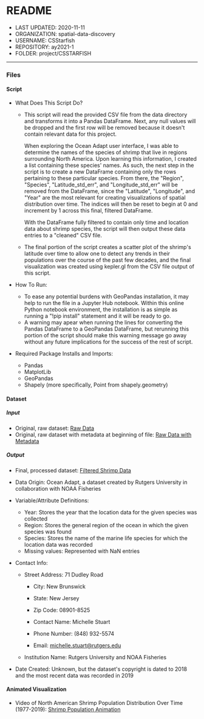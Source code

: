 # README

* LAST UPDATED: 2020-11-11
* ORGANIZATION: spatial-data-discovery
* USERNAME: CSStarfish
* REPOSITORY: ay2021-1
* FOLDER: project/CSSTARFISH

_________________

### Files

#### Script



   * What Does This Script Do?
      * This script will read the provided CSV file from the data directory and transforms it into a Pandas DataFrame.
      Next, any null values will be dropped and the first row will be removed because it doesn't contain relevant data for this project.
      
      	  When exploring the Ocean Adapt user interface, I was able to determine the names of the species of shrimp that live in regions surrounding North America.
      Upon learning this information, I created a list containing these species' names.
      As such, the next step in the script is to create a new DataFrame containing only the rows pertaining to these particular species.
      From there, the "Region", "Species", "Latitude_std_err", and "Longitude_std_err" will be removed from the DataFrame, since the "Latitude", "Longitude", and "Year" are the most relevant for creating visualizations of spatial distribution over time.
      The indices will then be reset to begin at 0 and increment by 1 across this final, filtered DataFrame.
      
      	 With the DataFrame fully filtered to contain only time and location data about shrimp species, the script will then output these data entries to a "cleaned" CSV file.
      
      * The final portion of the script creates a scatter plot of the shrimp's latitude over time to allow one to detect any trends in their populations over the course of the past few decades, and the final visualization was created using kepler.gl from the CSV file output of this script.
  
   * How To Run:
      * To ease any potential burdens with GeoPandas installation, it may help to run the file in a Jupyter Hub notebook.
      Within this online Python notebook environment, the installation is as simple as running a "!pip install" statement and it will be ready to go.
      * A warning may apear when running the lines for converting the Pandas DataFrame to a GeoPandas DataFrame, but rerunning this portion of the script should make this warning message go away without any future implications for the success of the rest of script.

   * Required Package Installs and Imports:
      * Pandas
      * MatplotLib
      * GeoPandas
      * Shapely (more specifically, Point from shapely.geometry)

#### Dataset

  ##### Input
   * Original, raw dataset: [Raw Data](https://github.com/spatial-data-discovery/ay2021-1/blob/master/project/CSSTARFISH/datadownload.csv)
   * Original, raw dataset with metadata at beginning of file: [Raw Data with Metadata](https://github.com/spatial-data-discovery/ay2021-1/blob/master/project/CSSTARFISH/shrimp_metadata.csv)
  ##### Output
   * Final, processed dataset: [Filtered Shrimp Data](https://github.com/spatial-data-discovery/ay2021-1/blob/master/project/CSSTARFISH/cleaned_shrimpdata.csv)
  
  * Data Origin:	Ocean Adapt, a dataset created by Rutgers University in collaboration with NOAA Fisheries
  * Variable/Attribute Definitions: 
    * Year:	Stores the year that the location data for the given species was collected
    * Region:	Stores the general region of the ocean in which the given species was found
    * Species:	Stores the name of the marine life species for which the location data was recorded
    * Missing values:	Represented with NaN entries
  * Contact Info:	
    * Street Address: 71 Dudley Road
	  * City: New Brunswick
	  * State: New Jersey
	  * Zip Code: 08901-8525

	  * Contact Name: Michelle Stuart
	  * Phone Number: (848) 932-5574
	  * Email: michelle.stuart@rutgers.edu
	
	* Institution Name: Rutgers University and NOAA Fisheries
  * Date Created:	Unknown, but the dataset's copyright is dated to 2018 and the most recent data was recorded in 2019


#### Animated Visualization
  * Video of North American Shrimp Population Distribution Over Time (1977-2019): [Shrimp Population Animation](https://github.com/spatial-data-discovery/ay2021-1/blob/master/project/CSSTARFISH/Shrimp%20Population%20Animation.mp4)
